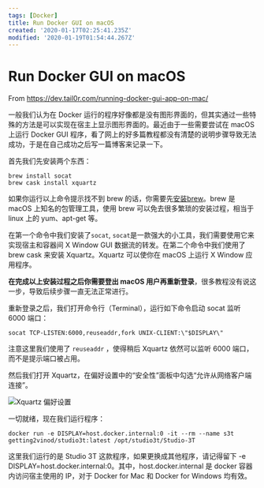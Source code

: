 ```yaml
---
tags: [Docker]
title: Run Docker GUI on macOS
created: '2020-01-17T02:25:41.235Z'
modified: '2020-01-19T01:54:44.267Z'
---
```


# Run Docker GUI on macOS

From https://dev.tail0r.com/running-docker-gui-app-on-mac/

一般我们认为在 Docker 运行的程序好像都是没有图形界面的，但其实通过一些特殊的方法是可以实现在宿主上显示图形界面的。最近由于一些需要尝试在 macOS 上运行 Docker GUI 程序，看了网上的好多篇教程都没有清楚的说明步骤导致无法成功，于是在自己成功之后写一篇博客来记录一下。

首先我们先安装两个东西：

```shell
brew install socat
brew cask install xquartz
```

如果你运行以上命令提示找不到 brew 的话，你需要先[安装brew](https://brew.sh/)。brew 是 macOS 上知名的包管理工具，使用 brew 可以免去很多繁琐的安装过程，相当于 linux 上的 yum、apt-get 等。

在第一个命令中我们安装了`socat`, `socat`是一款强大的小工具，我们需要使用它来实现宿主和容器间 X Window GUI 数据流的转发。在第二个命令中我们使用了 brew cask 来安装 Xquartz。Xquartz 可以使你在 macOS 上运行 X Window 应用程序。

**在完成以上安装过程之后你需要登出 macOS 用户再重新登录**，很多教程没有说这一步，导致后续步骤一直无法正常进行。

重新登录之后，我们打开命令行（Terminal），运行如下命令启动 socat 监听 6000 端口：

```shell
socat TCP-LISTEN:6000,reuseaddr,fork UNIX-CLIENT:\"$DISPLAY\"
```

注意这里我们使用了 `reuseaddr` ，使得稍后 Xquartz 依然可以监听 6000 端口，而不是提示端口被占用。

然后我们打开 Xquartz，在偏好设置中的“安全性”面板中勾选“允许从网络客户端连接”。

![Xquartz 偏好设置](https://blog.cdn.admirable.pro/201904/ping-mu-kuai-zhao-2019-04-16-xia-wu-9-31-17.png)

一切就绪，现在我们运行程序：

```shell
docker run -e DISPLAY=host.docker.internal:0 -it --rm --name s3t  getting2vinod/studio3t:latest /opt/studio3t/Studio-3T
```

这里我们运行的是 Studio 3T 这款程序，如果更换成其他程序，请记得留下 -e DISPLAY=host.docker.internal:0。其中，host.docker.internal 是 docker 容器内访问宿主使用的 IP，对于 Docker for Mac 和 Docker for Windows 均有效。

